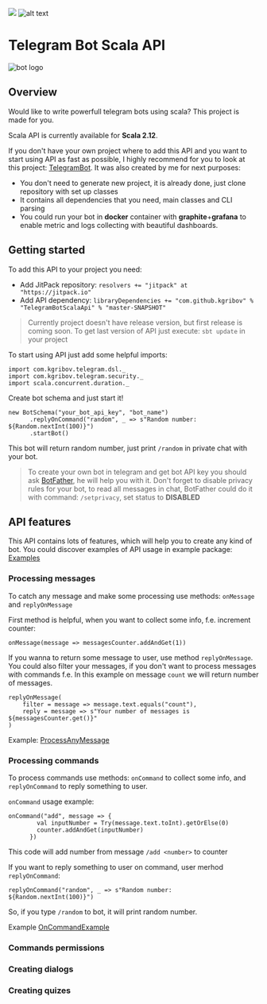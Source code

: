 [![](https://jitpack.io/v/kgribov/TelegramBotScalaApi.svg)](https://jitpack.io/#kgribov/TelegramBotScalaApi)
![alt text](https://travis-ci.org/kgribov/TelegramBotScalaApi.svg?branch=master)

# Telegram Bot Scala API
![bot logo](http://www.chatterbotcollection.com/images/telegram-bot_1436220825.png)
## Overview
Would like to write powerfull telegram bots using scala? This project is made for you.

Scala API is currently available for **Scala 2.12**.

If you don't have your own project where to add this API and you want to start using API as fast as possible, I highly recommend for you to look at this project: [TelegramBot](https://github.com/kgribov/TelegramBot).
It was also created by me for next purposes:
* You don't need to generate new project, it is already done, just clone repository with set up classes
* It contains all dependencies that you need, main classes and CLI parsing
* You could run your bot in **docker** container with **graphite**+**grafana** to enable metric and logs collecting with beautiful dashboards.

## Getting started
To add this API to your project you need:
* Add JitPack repository: `resolvers += "jitpack" at "https://jitpack.io"`
* Add API dependency: `libraryDependencies += "com.github.kgribov" % "TelegramBotScalaApi" % "master-SNAPSHOT"`

> Currently project doesn't have release version, but first release is coming soon. To get last version of API just execute: `sbt update` in your project

To start using API just add some helpful imports:
```
import com.kgribov.telegram.dsl._
import com.kgribov.telegram.security._
import scala.concurrent.duration._
```
Create bot schema and just start it!
```
new BotSchema("your_bot_api_key", "bot_name")
      .replyOnCommand("random", _ => s"Random number: ${Random.nextInt(100)}")
      .startBot()
```
This bot will return random number, just print `/random` in private chat with your bot.
> To create your own bot in telegram and get bot API key you should ask [BotFather](https://telegram.me/BotFather), he will help you with it.
> Don't forget to disable privacy rules for your bot, to read all messages in chat, BotFather could do it with command: `/setprivacy`, set status to **DISABLED**


## API features
This API contains lots of features, which will help you to create any kind of bot. You could discover examples of API usage in example package: [Examples](https://github.com/kgribov/TelegramBotScalaApi/tree/master/src/main/scala/com/kgribov/telegram/examples)
### Processing messages

To catch any message and make some processing use methods: `onMessage` and `replyOnMessage`

First method is helpful, when you want to collect some info, f.e. increment counter:
```
onMessage(message => messagesCounter.addAndGet(1))
```

If you wanna to return some message to user, use method `replyOnMessage`.
You could also filter your messages, if you don't want to process messages with commands f.e.
In this example on message `count` we will return number of messages.
```
replyOnMessage(
    filter = message => message.text.equals("count"),
    reply = message => s"Your number of messages is ${messagesCounter.get()}"
)
```

Example: [ProcessAnyMessage](https://github.com/kgribov/TelegramBotScalaApi/blob/master/src/main/scala/com/kgribov/telegram/examples/ProcessAnyMessage.scala)

### Processing commands

To process commands use methods: `onCommand` to collect some info, and `replyOnCommand` to reply something to user.

`onCommand` usage example:
```
onCommand("add", message => {
        val inputNumber = Try(message.text.toInt).getOrElse(0)
        counter.addAndGet(inputNumber)
      })
```
This code will add number from message `/add <number>` to counter

If you want to reply something to user on command, user merhod `replyOnCommand`:
```
replyOnCommand("random", _ => s"Random number: ${Random.nextInt(100)}")
```
So, if you type `/random` to bot, it will print random number.

Example [OnCommandExample](https://github.com/kgribov/TelegramBotScalaApi/blob/master/src/main/scala/com/kgribov/telegram/examples/OnCommandExample.scala)

### Commands permissions

### Creating dialogs

### Creating quizes
